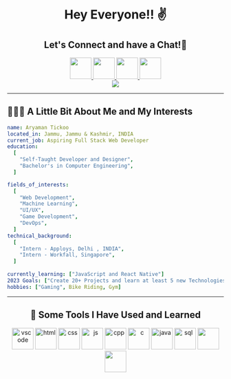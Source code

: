 
<h1 font-weight="bold" align="center">
  Hey Everyone!! ✌
</h1>
<h2 align="center">Let's Connect and have a Chat!💬</h2>
<div align="center">
<a href="https://www.instagram.com/pantherdox">
  <img height="50" src="https://media0.giphy.com/media/0lGd2OXXHe4tFhb7Wh/giphy.gif?cid=ecf05e47ut1evz3t8cniv80mgineaknkyyuim53oiyhuy9cy&ep=v1_gifs_search&rid=giphy.gif&ct=g"/>
</a>
<a href="https://www.linkedin.com/in/aryamantickoo/">
  <img height="50" src="https://cdn4.iconfinder.com/data/icons/colorful-guache-social-media-logos-1/159/social-media_linkedin-256.png"/>
</a>
<a href="https://www.twitter.com/pantherdox">
  <img height="50" src="https://cdn2.iconfinder.com/data/icons/colorful-guache-social-media-logos-1/155/social-media_twitter-256.png"/>
</a>
<a href="https://www.instagram.com/pantherdox">
  <img height="50" src="https://cdn4.iconfinder.com/data/icons/avatars-xmas-giveaway/128/batman_hero_avatar_comics-256.png"/>
</a>
</div>
<div align="center">
<img align="center" src="https://media3.giphy.com/media/hR6Q01jCXOr31wctJw/giphy.gif?cid=ecf05e47kn9ygslr7k71inodnnti2khacbyi3rg7uoo0uvye&ep=v1_gifs_related&rid=giphy.gif&ct=g">
</div>
<hr>
<h2>👨🏻‍💻  A Little Bit About Me and My Interests</h2>

```yaml
name: Aryaman Tickoo
located_in: Jammu, Jammu & Kashmir, INDIA
current_job: Aspiring Full Stack Web Developer
education:
  [
    "Self-Taught Developer and Designer",
    "Bachelor's in Computer Engineering",
  ]

fields_of_interests:
  [
    "Web Development",
    "Machine Learning",
    "UI/UX",
    "Game Development",
    "DevOps",
  ]
technical_background:
  [
    "Intern - Apploys, Delhi , INDIA",
    "Intern - Workfall, Singapore",
  ]
  
currently_learning: ["JavaScript and React Native"]
2023 Goals: ["Create 20+ Projects and learn at least 5 new Technologies."]
hobbies: ["Gaming", Bike Riding, Gym]
```
<hr>
<h2 align="center">🚀  Some Tools I Have Used and Learned</h2>
<div align="center">
<img height="50" src="https://cdn.jsdelivr.net/gh/devicons/devicon/icons/vscode/vscode-original.svg" alt="vscode">
<img height="50" src="https://cdn1.iconfinder.com/data/icons/logotypes/32/badge-html-5-256.png" alt="html">
<img height="50" src="https://cdn1.iconfinder.com/data/icons/logotypes/32/badge-css-3-256.png" alt="css">
<img height="50" src="https://cdn4.iconfinder.com/data/icons/logos-and-brands/512/187_Js_logo_logos-256.png" alt="js">
<img height="50" src="https://cdn0.iconfinder.com/data/icons/icocentre-free-icons/152/f-code-cpp_128-256.png" alt="cpp">
<img height="50" src="https://cdn3.iconfinder.com/data/icons/letters-and-numbers-1/32/letter_C_blue-256.png" alt="c">
<img height="50" src="https://cdn3.iconfinder.com/data/icons/logos-and-brands-adobe/512/181_Java-256.png" alt="java">
<img height="50" src="https://cdn4.iconfinder.com/data/icons/logos-3/181/MySQL-256.png" alt="sql">
  <img height="50" src="https://cdn.jsdelivr.net/gh/devicons/devicon/icons/bootstrap/bootstrap-original.svg" />
  <img height="50" src="https://cdn.jsdelivr.net/gh/devicons/devicon/icons/react/react-original.svg" />
          
</div>
